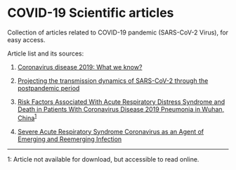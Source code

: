 
# COVID-19 Scientific articles

Collection of articles related to COVID-19 pandemic (SARS-CoV-2 Virus), for easy access.


Article list and its sources:

1. [Coronavirus disease 2019: What we know?](https://www.ncbi.nlm.nih.gov/pubmed/32170865)


2. [Projecting the transmission dynamics of SARS-CoV-2 through the postpandemic period](https://science.sciencemag.org/content/early/2020/04/14/science.abb5793)

3. [Risk Factors Associated With Acute Respiratory Distress Syndrome and Death in Patients With Coronavirus Disease 2019 Pneumonia in Wuhan, China](https://jamanetwork.com/journals/jamainternalmedicine/fullarticle/2763184)<sup>[1](#footnote1)</sup>


4. [Severe Acute Respiratory Syndrome Coronavirus as an Agent of Emerging and Reemerging Infection](https://cmr.asm.org/content/20/4/660)



---
<a name="footnote1">1</a>: Article not available for download, but accessible to read online.